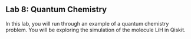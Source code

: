 ## Lab 8: Quantum Chemistry
In this lab, you will run through an example of a quantum chemistry problem. You will be exploring the simulation of the molecule LiH in Qiskit.
